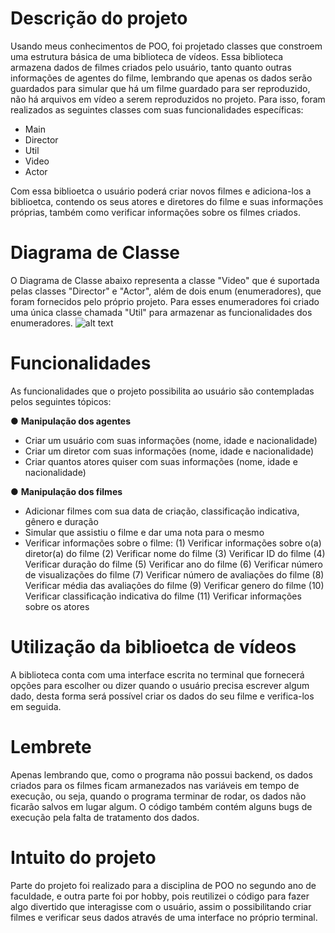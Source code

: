 # Descrição do projeto
Usando meus conhecimentos de POO, foi projetado classes que constroem uma estrutura básica de uma biblioteca de vídeos. Essa biblioteca armazena dados de filmes criados pelo usuário, tanto quanto outras informações de agentes do filme, lembrando que apenas os dados serão guardados para simular que há um filme guardado para ser reproduzido, não há arquivos em vídeo a serem reproduzidos no projeto. Para isso, foram realizados as seguintes classes com suas funcionalidades específicas:
- Main
- Director
- Util
- Video
- Actor

Com essa biblioetca o usuário poderá criar novos filmes e adiciona-los a biblioetca, contendo os seus atores e diretores do filme e suas informações próprias, também como verificar informações sobre os filmes criados.

# Diagrama de Classe

O Diagrama de Classe abaixo representa a classe "Video" que é suportada pelas classes "Director" e "Actor", além de dois enum (enumeradores), que foram fornecidos pelo próprio projeto. Para esses enumeradores foi criado uma única classe chamada "Util" para armazenar as funcionalidades dos enumeradores.
![alt text](https://i.imgur.com/W9mE2y9.png)

# Funcionalidades

As funcionalidades que o projeto possibilita ao usuário são contempladas pelos seguintes tópicos:

● **Manipulação dos agentes**
- Criar um usuário com suas informações (nome, idade e nacionalidade)
- Criar um diretor com suas informações (nome, idade e nacionalidade)
- Criar quantos atores quiser com suas informações (nome, idade e nacionalidade)

● **Manipulação dos filmes**
- Adicionar filmes com sua data de criação, classificação indicativa, gênero e duração
- Simular que assistiu o filme e dar uma nota para o mesmo
- Verificar informações sobre o filme:
(1) Verificar informações sobre o(a) diretor(a) do filme
(2) Verificar nome do filme
(3) Verificar ID do filme
(4) Verificar duração do filme
(5) Verificar ano do filme
(6) Verificar número de visualizações do filme
(7) Verificar número de avaliações do filme
(8) Verificar média das avaliações do filme
(9) Verificar genero do filme
(10) Verificar classificação indicativa do filme
(11) Verificar informações sobre os atores

# Utilização da biblioetca de vídeos

A biblioteca conta com uma interface escrita no terminal que fornecerá opções para escolher ou dizer quando o usuário precisa escrever algum dado, desta forma será possível criar os dados do seu filme e verifica-los em seguida.

# Lembrete

 Apenas lembrando que, como o programa não possui backend, os dados criados para os filmes ficam armanezados nas variáveis em tempo de execução, ou seja, quando o programa terminar de rodar, os dados não ficarão salvos em lugar algum. O código também contém alguns bugs de execução pela falta de tratamento dos dados.

# Intuito do projeto

Parte do projeto foi realizado para a disciplina de POO no segundo ano de faculdade, e outra parte foi por hobby, pois reutilizei o código para fazer algo divertido que interagisse com o usuário, assim o possibilitando criar filmes e verificar seus dados através de uma interface no próprio terminal.
